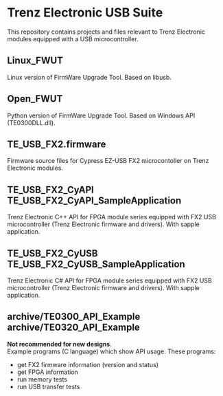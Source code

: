 ﻿# Trenz Electronic USB Suite
This repository contains projects and files relevant to Trenz Electronic modules equipped with a USB microcontroller.

## Linux_FWUT
Linux version of FirmWare Upgrade Tool. Based on libusb.

## Open_FWUT
Python version of FirmWare Upgrade Tool. Based on Windows API (TE0300DLL.dll).

## TE_USB_FX2.firmware
Firmware source files for Cypress EZ-USB FX2 microcontoller on Trenz Electronic modules.

## TE_USB_FX2_CyAPI<br />TE_USB_FX2_CyAPI_SampleApplication
Trenz Electronic C++ API for FPGA module series equipped with FX2 USB microcontroller (Trenz Electronic firmware and drivers).
 With sapple application.

## TE_USB_FX2_CyUSB<br />TE_USB_FX2_CyUSB_SampleApplication
Trenz Electronic C#  API for FPGA module series equipped with FX2 USB microcontroller (Trenz Electronic firmware and drivers).
 With sapple application.

## archive/TE0300_API_Example<br />archive/TE0320_API_Example
**Not recommended for new designs**.<br />
Example programs (C language) which show API usage. These programs:
* get FX2 firmware information (version and status)
* get FPGA information
* run memory tests
* run USB transfer tests
